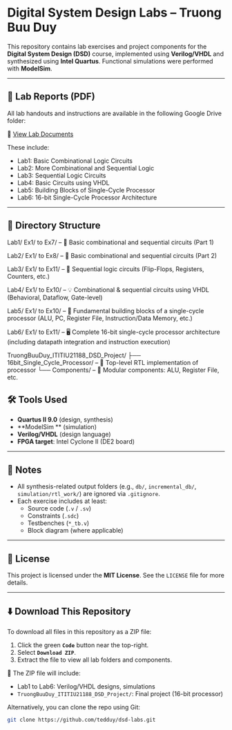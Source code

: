 # Digital System Design Labs – Truong Buu Duy

This repository contains lab exercises and project components for the **Digital System Design (DSD)** course, implemented using **Verilog/VHDL** and synthesized using **Intel Quartus**. Functional simulations were performed with **ModelSim**.

---

## 📄 Lab Reports (PDF)

All lab handouts and instructions are available in the following Google Drive folder:

🔗 [View Lab Documents](https://drive.google.com/drive/u/0/folders/1FRRgC0Tlp77hkjLiys7ZN0PdatpyIWiU)

These include:
- Lab1: Basic Combinational Logic Circuits
- Lab2: More Combinational and Sequential Logic
- Lab3: Sequential Logic Circuits
- Lab4: Basic Circuits using VHDL
- Lab5: Building Blocks of Single-Cycle Processor
- Lab6: 16-bit Single-Cycle Processor Architecture

---


## 📁 Directory Structure

Lab1/
  Ex1/ to Ex7/   – 🔧 Basic combinational and sequential circuits (Part 1)

Lab2/
  Ex1/ to Ex8/   – 🔧 Basic combinational and sequential circuits (Part 2)

Lab3/
  Ex1/ to Ex11/  – 🔁 Sequential logic circuits (Flip-Flops, Registers, Counters, etc.)

Lab4/
  Ex1/ to Ex10/  – 💡 Combinational & sequential circuits using VHDL (Behavioral, Dataflow, Gate-level)

Lab5/
  Ex1/ to Ex10/  – 🧱 Fundamental building blocks of a single-cycle processor 
                  (ALU, PC, Register File, Instruction/Data Memory, etc.)

Lab6/
  Ex1/ to Ex11/  – 🖥️ Complete 16-bit single-cycle processor architecture 
                  (including datapath integration and instruction execution)

TruongBuuDuy_ITITIU21188_DSD_Project/
├── 16bit_Single_Cycle_Processor/   – 🧠 Top-level RTL implementation of processor
└── Components/                     – 🧩 Modular components: ALU, Register File, etc.


## 🛠️ Tools Used

- **Quartus II 9.0** (design, synthesis)
- **ModelSim ** (simulation)
- **Verilog/VHDL** (design language)
- **FPGA target**: Intel Cyclone II (DE2 board)

---

## 📌 Notes

- All synthesis-related output folders (e.g., `db/`, `incremental_db/`, `simulation/rtl_work/`) are ignored via `.gitignore`.
- Each exercise includes at least:  
  - Source code (`.v` / `.sv`)  
  - Constraints (`.sdc`)  
  - Testbenches (`*_tb.v`)  
  - Block diagram (where applicable)

---

## 📜 License

This project is licensed under the **MIT License**. See the `LICENSE` file for more details.

---

## ⬇️ Download This Repository

To download all files in this repository as a ZIP file:

1. Click the green **`Code`** button near the top-right.
2. Select **`Download ZIP`**.
3. Extract the file to view all lab folders and components.

📁 The ZIP file will include:
- Lab1 to Lab6: Verilog/VHDL designs, simulations
- `TruongBuuDuy_ITITIU21188_DSD_Project/`: Final project (16-bit processor)

Alternatively, you can clone the repo using Git:

```bash
git clone https://github.com/tedduy/dsd-labs.git

